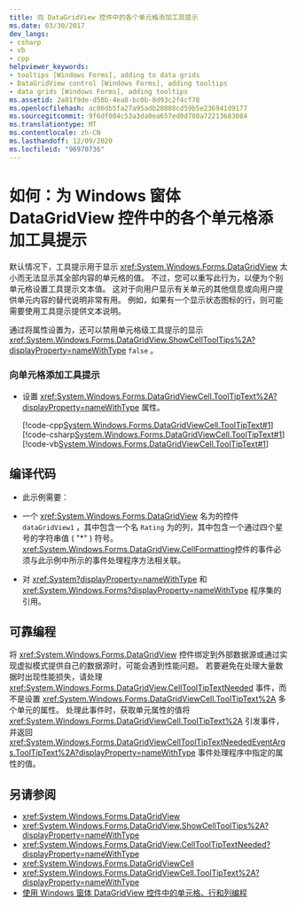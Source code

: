 ```yaml
---
title: 向 DataGridView 控件中的各个单元格添加工具提示
ms.date: 03/30/2017
dev_langs:
- csharp
- vb
- cpp
helpviewer_keywords:
- tooltips [Windows Forms], adding to data grids
- DataGridView control [Windows Forms], adding tooltips
- data grids [Windows Forms], adding tooltips
ms.assetid: 2a81f9de-d58b-4ea8-bc0b-8d93c2f4cf78
ms.openlocfilehash: ac86db5fa27a95adb20888cd59b5e236941d9177
ms.sourcegitcommit: 9f6df084c53a3da0ea657ed0d708a72213683084
ms.translationtype: MT
ms.contentlocale: zh-CN
ms.lasthandoff: 12/09/2020
ms.locfileid: "96970736"
---
```

# <a name="how-to-add-tooltips-to-individual-cells-in-a-windows-forms-datagridview-control"></a>如何：为 Windows 窗体 DataGridView 控件中的各个单元格添加工具提示
默认情况下，工具提示用于显示 <xref:System.Windows.Forms.DataGridView> 太小而无法显示其全部内容的单元格的值。 不过，您可以重写此行为，以便为个别单元格设置工具提示文本值。 这对于向用户显示有关单元的其他信息或向用户提供单元内容的替代说明非常有用。 例如，如果有一个显示状态图标的行，则可能需要使用工具提示提供文本说明。  
  
 通过将属性设置为，还可以禁用单元格级工具提示的显示 <xref:System.Windows.Forms.DataGridView.ShowCellToolTips%2A?displayProperty=nameWithType> `false` 。  
  
### <a name="to-add-a-tooltip-to-a-cell"></a>向单元格添加工具提示  
  
- 设置 <xref:System.Windows.Forms.DataGridViewCell.ToolTipText%2A?displayProperty=nameWithType> 属性。  
  
     [!code-cpp[System.Windows.Forms.DataGridViewCell.ToolTipText#1](~/samples/snippets/cpp/VS_Snippets_Winforms/System.Windows.Forms.DataGridViewCell.ToolTipText/cpp/datagridviewcell.tooltiptext.cpp#1)]
     [!code-csharp[System.Windows.Forms.DataGridViewCell.ToolTipText#1](~/samples/snippets/csharp/VS_Snippets_Winforms/System.Windows.Forms.DataGridViewCell.ToolTipText/CS/datagridviewcell.tooltiptext.cs#1)]
     [!code-vb[System.Windows.Forms.DataGridViewCell.ToolTipText#1](~/samples/snippets/visualbasic/VS_Snippets_Winforms/System.Windows.Forms.DataGridViewCell.ToolTipText/VB/datagridviewcell.tooltiptext.vb#1)]  
  
## <a name="compiling-the-code"></a>编译代码  
  
- 此示例需要：  
  
- 一个 <xref:System.Windows.Forms.DataGridView> 名为的控件 `dataGridView1` ，其中包含一个名 `Rating` 为的列，其中包含一个通过四个星号的字符串值 ( "*" ) 符号。 <xref:System.Windows.Forms.DataGridView.CellFormatting>控件的事件必须与此示例中所示的事件处理程序方法相关联。  
  
- 对 <xref:System?displayProperty=nameWithType> 和 <xref:System.Windows.Forms?displayProperty=nameWithType> 程序集的引用。  
  
## <a name="robust-programming"></a>可靠编程  
 将 <xref:System.Windows.Forms.DataGridView> 控件绑定到外部数据源或通过实现虚拟模式提供自己的数据源时，可能会遇到性能问题。 若要避免在处理大量数据时出现性能损失，请处理 <xref:System.Windows.Forms.DataGridView.CellToolTipTextNeeded> 事件，而不是设置 <xref:System.Windows.Forms.DataGridViewCell.ToolTipText%2A> 多个单元的属性。 处理此事件时，获取单元属性的值将 <xref:System.Windows.Forms.DataGridViewCell.ToolTipText%2A> 引发事件，并返回 <xref:System.Windows.Forms.DataGridViewCellToolTipTextNeededEventArgs.ToolTipText%2A?displayProperty=nameWithType> 事件处理程序中指定的属性的值。  
  
## <a name="see-also"></a>另请参阅

- <xref:System.Windows.Forms.DataGridView>
- <xref:System.Windows.Forms.DataGridView.ShowCellToolTips%2A?displayProperty=nameWithType>
- <xref:System.Windows.Forms.DataGridView.CellToolTipTextNeeded?displayProperty=nameWithType>
- <xref:System.Windows.Forms.DataGridViewCell>
- <xref:System.Windows.Forms.DataGridViewCell.ToolTipText%2A?displayProperty=nameWithType>
- [使用 Windows 窗体 DataGridView 控件中的单元格、行和列编程](programming-with-cells-rows-and-columns-in-the-datagrid.md)
